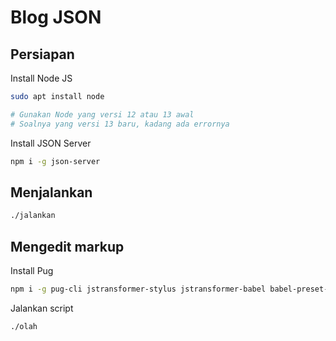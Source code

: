 # Blog JSON

## Persiapan

Install Node JS

```bash
sudo apt install node

# Gunakan Node yang versi 12 atau 13 awal
# Soalnya yang versi 13 baru, kadang ada errornya
```

Install JSON Server

```bash
npm i -g json-server
```

## Menjalankan

```bash
./jalankan
```

## Mengedit markup

Install Pug

```bash
npm i -g pug-cli jstransformer-stylus jstransformer-babel babel-preset-env jstransformer-uglify-js jstransformer-uglify-css
```

Jalankan script

```bash
./olah
```